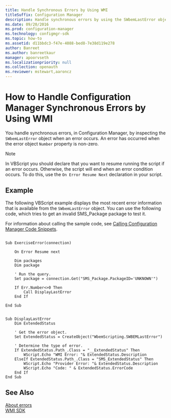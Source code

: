```yaml
---
title: Handle Synchronous Errors by Using WMI
titleSuffix: Configuration Manager
description: Handle synchronous errors by using the SWbemLastError object when an error occurs.
ms.date: 09/20/2016
ms.prod: configuration-manager
ms.technology: configmgr-sdk
ms.topic: how-to
ms.assetid: d11bbdc3-f47e-4088-bed8-7e38d119e278
author: Banreet
ms.author: banreetkaur
manager: apoorvseth
ms.localizationpriority: null
ms.collection: openauth
ms.reviewer: mstewart,aaroncz 
---
```

# How to Handle Configuration Manager Synchronous Errors by Using WMI
You handle synchronous errors, in Configuration Manager, by inspecting the `SWbemLastError` object when an error occurs. An error has occurred when the error object `Number` property is non-zero.  

> [!NOTE]
>  In VBScript you should declare that you want to resume running the script if an error occurs. Otherwise, the script will end when an error condition occurs. To do this, use the `On Error Resume Next` declaration in your script.  

## Example  
 The following VBScript example displays the most recent error information that is available from the `SWbemLastError` object. You can use the following code, which tries to get an invalid SMS_Package package to test it.  

 For information about calling the sample code, see [Calling Configuration Manager Code Snippets](../../../develop/core/understand/calling-code-snippets.md).  

```vbs  

Sub ExerciseError(connection)  

    On Error Resume next  

    Dim packages  
    Dim package  

    ' Run the query.  
    Set package = connection.Get("SMS_Package.PackageID='UNKNOWN'")  

    If Err.Number<>0 Then  
        Call DisplayLastError  
    End If  

End Sub      
```  

```vbs  

Sub DisplayLastError  
    Dim ExtendedStatus  

    ' Get the error object.  
    Set ExtendedStatus = CreateObject("WbemScripting.SWBEMLastError")  

    ' Determine the type of error.  
    If ExtendedStatus.Path_.Class = "__ExtendedStatus" Then  
        WScript.Echo "WMI Error: "& ExtendedStatus.Description              
    ElseIf ExtendedStatus.Path_.Class = "SMS_ExtendedStatus" Then  
        WScript.Echo "Provider Error: "& ExtendedStatus.Description  
        WScript.Echo "Code: " & ExtendedStatus.ErrorCode  
    End If  
End Sub  

```  

## See Also  
 [About errors](about-configuration-manager-errors.md)\
 [WMI SDK](/windows/win32/wmisdk/wmi-start-page)
